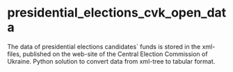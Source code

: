 # presidential_elections_cvk_open_data
The data of presidential elections candidates` funds is stored in the xml-files, published on the web-site of the Central Election Commission of Ukraine. Python solution to convert data from xml-tree to tabular format.
